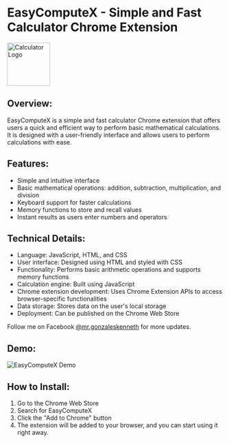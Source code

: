 # EasyComputeX - Simple and Fast Calculator Chrome Extension

<div>

  <img src="path/to/your/logo.png" alt="Calculator Logo" width="100" height="100" />

  ## Overview:

  EasyComputeX is a simple and fast calculator Chrome extension that offers users a quick and efficient way to perform basic mathematical calculations. It is designed with a user-friendly interface and allows users to perform calculations with ease.

</div>

## Features:

- Simple and intuitive interface
- Basic mathematical operations: addition, subtraction, multiplication, and division
- Keyboard support for faster calculations
- Memory functions to store and recall values
- Instant results as users enter numbers and operators

## Technical Details:

- Language: JavaScript, HTML, and CSS
- User interface: Designed using HTML and styled with CSS
- Functionality: Performs basic arithmetic operations and supports memory functions
- Calculation engine: Built using JavaScript
- Chrome extension development: Uses Chrome Extension APIs to access browser-specific functionalities
- Data storage: Stores data on the user's local storage
- Deployment: Can be published on the Chrome Web Store

Follow me on Facebook [@mr.gonzaleskenneth](https://www.facebook.com/mr.gonzaleskenneth) for more updates.

## Demo:

![EasyComputeX Demo](path/to/your/demo.gif)

## How to Install:

1. Go to the Chrome Web Store
2. Search for EasyComputeX
3. Click the "Add to Chrome" button
4. The extension will be added to your browser, and you can start using it right away.

